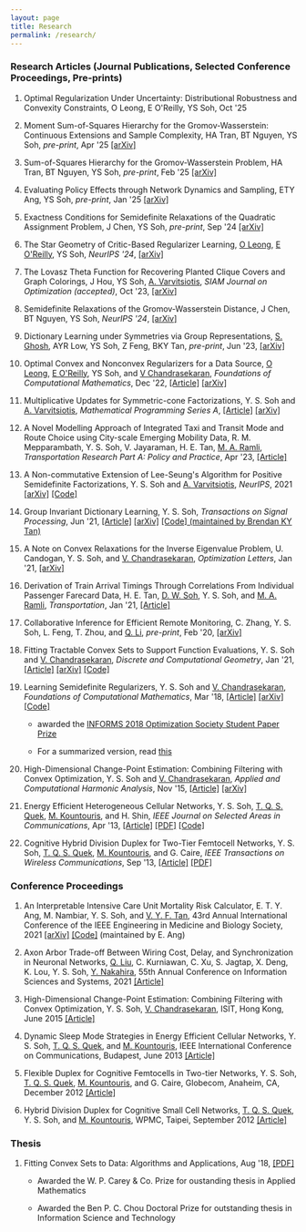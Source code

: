 ```yaml
---
layout: page
title: Research
permalink: /research/
---
```



### Research Articles (Journal Publications, Selected Conference Proceedings, Pre-prints)

1. Optimal Regularization Under Uncertainty: Distributional Robustness and Convexity Constraints, O Leong, E O'Reilly, YS Soh, Oct '25 

1. Moment Sum-of-Squares Hierarchy for the Gromov-Wasserstein: Continuous Extensions and Sample Complexity, HA Tran, BT Nguyen, YS Soh, *pre-print*, Apr '25 <a href = "https://arxiv.org/abs/2504.14673">[arXiv]</a>

1. Sum-of-Squares Hierarchy for the Gromov-Wasserstein Problem, HA Tran, BT Nguyen, YS Soh, *pre-print*, Feb '25 <a href = "https://arxiv.org/abs/2502.09102">[arXiv]</a>

1. Evaluating Policy Effects through Network Dynamics and Sampling, ETY Ang, YS Soh, *pre-print*, Jan '25 <a href = "https://arxiv.org/abs/2501.08150">[arXiv]</a>

1. Exactness Conditions for Semidefinite Relaxations of the Quadratic Assignment Problem, J Chen, YS Soh, *pre-print*, Sep '24 <a href = "https://arxiv.org/abs/2409.08802">[arXiv]</a>

1. The Star Geometry of Critic-Based Regularizer Learning, <a href ="https://www.oscarleong.com/">O Leong</a>, <a href ="https://sites.google.com/view/eliza-oreilly/home">E O'Reilly</a>, YS Soh, *NeurIPS '24*, <a href = "https://arxiv.org/abs/2408.16852">[arXiv]</a>

1. The Lovasz Theta Function for Recovering Planted Clique Covers and Graph Colorings, J Hou, YS Soh, <a href ="https://sites.google.com/site/antoniosvarvitsiotis/">A. Varvitsiotis</a>, *SIAM Journal on Optimization (accepted)*, Oct '23, <a href = "https://arxiv.org/abs/2310.00257">[arXiv]</a>

1. Semidefinite Relaxations of the Gromov-Wasserstein Distance, J Chen, BT Nguyen, YS Soh, *NeurIPS '24*, <a href = "https://arxiv.org/pdf/2312.14572">[arXiv]</a>

1. Dictionary Learning under Symmetries via Group Representations, <a href ="https://subhro-ghosh.github.io/">S. Ghosh</a>, AYR Low, YS Soh, Z Feng, BKY Tan, *pre-print*, Jun '23, <a href = "https://arxiv.org/abs/2305.19557">[arXiv]</a>

1. Optimal Convex and Nonconvex Regularizers for a Data Source, <a href ="https://www.oscarleong.com/">O Leong</a>, <a href ="https://sites.google.com/view/eliza-oreilly/home">E O'Reilly</a>, YS Soh, and [V Chandrasekaran](http://users.cms.caltech.edu/~venkatc/), *Foundations of Computational Mathematics*, Dec '22, <a href = "https://link.springer.com/article/10.1007/s10208-025-09693-y">[Article]</a> <a href = "https://arxiv.org/abs/2212.13597">[arXiv]</a>

1. Multiplicative Updates for Symmetric-cone Factorizations, Y. S. Soh and <a href ="https://sites.google.com/site/antoniosvarvitsiotis/">A. Varvitsiotis</a>, *Mathematical Programming Series A*, <a href = "https://link.springer.com/article/10.1007/s10107-023-02015-6">[Article]</a> <a href = "https://arxiv.org/abs/2108.00740">[arXiv]</a>

1. A Novel Modelling Approach of Integrated Taxi and Transit Mode and Route Choice using City-scale Emerging Mobility Data, R. M. Mepparambath, Y. S. Soh, V. Jayaraman, H. E. Tan, <a href ="https://scholar.google.com.sg/citations?user=VXEBYUAAAAAJ&hl=en">M. A. Ramli</a>, *Transportation Research Part A: Policy and Practice*, Apr '23, <a href = "https://www.sciencedirect.com/science/article/abs/pii/S0965856423000356">[Article]</a>	

1. A Non-commutative Extension of Lee-Seung's Algorithm for Positive Semidefinite Factorizations, Y. S. Soh and <a href ="https://sites.google.com/site/antoniosvarvitsiotis/">A. Varvitsiotis</a>, *NeurIPS*, 2021 <a href = "https://arxiv.org/abs/2106.00293">[arXiv]</a> <a href = "https://github.com/yssoh/PSD_MM">[Code]</a>

1. Group Invariant Dictionary Learning, Y. S. Soh, *Transactions on Signal Processing*, Jun '21, <a href = "https://ieeexplore.ieee.org/document/9461688">[Article]</a> <a href = "https://arxiv.org/abs/2007.07550">[arXiv]</a> <a href = "https://github.com/bkytan/gidl">[Code] (maintained by Brendan KY Tan)</a>

1. A Note on Convex Relaxations for the Inverse Eigenvalue Problem, U. Candogan, Y. S. Soh, and [V. Chandrasekaran](http://users.cms.caltech.edu/~venkatc/), *Optimization Letters*, Jan '21, <a href = "https://arxiv.org/abs/1911.02225">[arXiv]</a>

1. Derivation of Train Arrival Timings Through Correlations From Individual Passenger Farecard Data, H. E. Tan, <a href ="https://istd.sutd.edu.sg/people/faculty/soh-de-wen">D. W. Soh</a>, Y. S. Soh, and <a href ="https://scholar.google.com.sg/citations?user=VXEBYUAAAAAJ&hl=en">M. A. Ramli</a>, *Transportation*, Jan '21, <a href = "https://link.springer.com/article/10.1007/s11116-021-10164-w">[Article]</a>

1. Collaborative Inference for Efficient Remote Monitoring, C. Zhang, Y. S. Soh, L. Feng, T. Zhou, and <a href ="https://blog.nus.edu.sg/qianxiaoli/">Q. Li</a>, *pre-print*, Feb '20, <a href = "https://arxiv.org/abs/2002.04759">[arXiv]</a>

1. Fitting Tractable Convex Sets to Support Function Evaluations, Y. S. Soh and [V. Chandrasekaran](http://users.cms.caltech.edu/~venkatc/), *Discrete and Computational Geometry*, Jan '21, <a href = "https://link.springer.com/article/10.1007/s00454-020-00258-0">[Article]</a> <a href = "http://arxiv.org/abs/1903.04194">[arXiv]</a> <a href = "http://github.com/yssoh/cvxreg">[Code]</a>

1. Learning Semidefinite Regularizers, Y. S. Soh and [V. Chandrasekaran](http://users.cms.caltech.edu/~venkatc/), *Foundations of Computational Mathematics*, Mar '18, <a href = "http://link.springer.com/article/10.1007/s10208-018-9386-z">[Article]</a> <a href = "http://arxiv.org/abs/1701.01207">[arXiv]</a> <a href = "https://github.com/yssoh/SDP_DL">[Code]</a>  
	
	- awarded the <a href ="http://www.informs.org/Recognizing-Excellence/Community-Prizes/Optimization-Society/Optimization-Society-Student-Paper-Prize">INFORMS 2018 Optimization Society Student Paper Prize</a>  
	
	- For a summarized version, read [this](https://github.com/yssoh/informs18_sdpdl/raw/master/informs18_sdpdl.pdf) <br/> 
	
1. High-Dimensional Change-Point Estimation: Combining Filtering with Convex Optimization, Y. S. Soh and [V. Chandrasekaran](http://users.cms.caltech.edu/~venkatc/), *Applied and Computational Harmonic Analysis*, Nov '15, <a href = "https://www.sciencedirect.com/science/article/pii/S1063520315001542">[Article]</a> <a href = "http://arxiv.org/abs/1412.3731">[arXiv]</a>
	
1. Energy Efficient Heterogeneous Cellular Networks, Y. S. Soh, [T. Q. S. Quek](https://people.sutd.edu.sg/~tonyquek), [M. Kountouris](https://www.eurecom.fr/~kountour/), and H. Shin, *IEEE Journal on Selected Areas in Communications*, Apr '13, <a href = "https://ieeexplore.ieee.org/document/6502479">[Article]</a> <a href = "papers/SQKS_JSAC13.pdf">[PDF]</a> <a href = "http://github.com/yssoh/green_hcn">[Code]</a>

1. Cognitive Hybrid Division Duplex for Two-Tier Femtocell Networks, Y. S. Soh, [T. Q. S. Quek](https://people.sutd.edu.sg/~tonyquek), [M. Kountouris](https://www.eurecom.fr/~kountour/), and G. Caire, *IEEE Transactions on Wireless Communications*, Sep '13, <a href = "https://ieeexplore.ieee.org/xpl/articleDetails.jsp?arnumber=6594782">[Article]</a> <a href = "papers/SQKC_TWC13.pdf">[PDF]</a>  
  
### Conference Proceedings

1. An Interpretable Intensive Care Unit Mortality Risk Calculator, E. T. Y. Ang, M. Nambiar, Y. S. Soh, and [V. Y. F. Tan](https://vyftan.github.io/), 43rd Annual International Conference of the IEEE Engineering in Medicine and Biology Society, 2021 [[arXiv]](https://arxiv.org/abs/2101.07426) [[Code]](https://github.com/dualinsanity007/FYP-Interpretable-ICU-Mortality-Risk-Calculator) (maintained by E. Ang)

1. Axon Arbor Trade-off Between Wiring Cost, Delay, and Synchronization in Neuronal Networks, [Q. Liu](https://www.sustech.edu.cn/en/faculties/liuquanying.html), C. Kurniawan, C. Xu, S. Jagtap, X. Deng, K. Lou, Y. S. Soh, [Y. Nakahira](https://www.ece.cmu.edu/directory/bios/nakahira-yorie.html), 55th Annual Conference on Information Sciences and Systems, 2021 [[Article]](https://ieeexplore.ieee.org/abstract/document/9400271/)

1. High-Dimensional Change-Point Estimation: Combining Filtering with Convex Optimization, Y. S. Soh, [V. Chandrasekaran](http://users.cms.caltech.edu/~venkatc/), ISIT, Hong Kong, June 2015 [[Article]](http://ieeexplore.ieee.org/xpls/abs_all.jsp?arnumber=7282435&tag=1)

1. Dynamic Sleep Mode Strategies in Energy Efficient Cellular Networks, Y. S. Soh, [T. Q. S. Quek](https://people.sutd.edu.sg/~tonyquek), and [M. Kountouris](https://www.eurecom.fr/~kountour/), IEEE International Conference on Communications, Budapest, June 2013 [[Article]](http://ieeexplore.ieee.org/xpls/abs_all.jsp?arnumber=6655024&tag=1)

1. Flexible Duplex for Cognitive Femtocells in Two-tier Networks, Y. S. Soh, [T. Q. S. Quek](https://people.sutd.edu.sg/~tonyquek), [M. Kountouris](https://www.eurecom.fr/~kountour/), and G. Caire, Globecom, Anaheim, CA, December 2012 [[Article]](http://ieeexplore.ieee.org/xpls/abs_all.jsp?arnumber=6503443)

1. Hybrid Division Duplex for Cognitive Small Cell Networks, [T. Q. S. Quek](https://people.sutd.edu.sg/~tonyquek), Y. S. Soh, and [M. Kountouris](https://www.eurecom.fr/~kountour/), WPMC, Taipei, September 2012 [[Article]](http://ieeexplore.ieee.org/xpls/abs_all.jsp?arnumber=6398710)

  
### Thesis

1. Fitting Convex Sets to Data: Algorithms and Applications, Aug '18, [[PDF]](http://thesis.library.caltech.edu/11208/1/YongSheng_Soh_2019.pdf)

	- Awarded the W. P. Carey & Co. Prize for oustanding thesis in Applied Mathematics

	- Awarded the Ben P. C. Chou Doctoral Prize for outstanding thesis in Information Science and Technology

